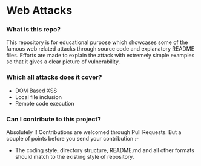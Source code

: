 # Web Attacks

### What is this repo?
This repository is for educational purpose which showcases some of the famous web related attacks through source code and explanatory README files. Efforts are made to explain the attack with extremely simple examples so that it gives a clear picture of vulnerability.

### Which all attacks does it cover?
- DOM Based XSS
- Local file inclusion
- Remote code execution

### Can I contribute to this project?
Absolutely !! Contributions are welcomed through Pull Requests. But a couple of points before you send your contribution :-
- The coding style, directory structure, README.md and all other formats should match to the existing style of repository.
